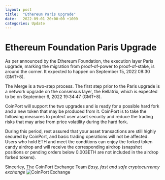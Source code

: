 ```yaml
---
layout: post
title:  "Ethereum Paris Upgrade"
date:   2022-09-01 20:00:00 +1000
categories: Update
---
```

# Ethereum Foundation Paris Upgrade

As per announced by the Ethereum Foundation, the execution layer Paris upgrade, marking the migration from proof-of-power to proof-of-stake, is around the corner. It expected to happen on September 15, 2022 08:30 (GMT+8).

The Merge is a two-step process. The first step prior to the Paris upgrade is a network upgrade on the consensus layer, the Bellatrix, which is expected to be on September 6, 2022 19:34:47 (GMT+8).

CoinPort will support the two upgrades and is ready for a possible hard fork and a new token that may be produced from it. CoinPort is to take the following measures to protect user asset security and reduce the trading risks that may arise from price volatility during the hard fork.

During this period, rest assured that your asset transactions are still highly secured by CoinPort, and basic trading operations will not be affected. Users who hold ETH and meet the conditions can enjoy the forked token candy airdrop and will receive the corresponding airdrop (snapshot positions or pending orders below 0.003ETH are not included in the airdrop forked tokens).

Sincerley,
The CoinPort Exchange Team
*Easy, fast and safe cryptocurrency exchange*
![CoinPort Exchange](image/coinport.png)
